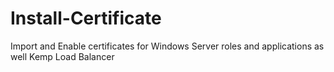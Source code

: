 # Install-Certificate
Import and Enable certificates for Windows Server roles and applications as well Kemp Load Balancer
